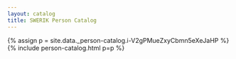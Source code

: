 ```yaml
---
layout: catalog
title: SWERIK Person Catalog
---
```

{% assign p = site.data._person-catalog.i-V2gPMueZxyCbmn5eXeJaHP %}
{% include person-catalog.html p=p %}

